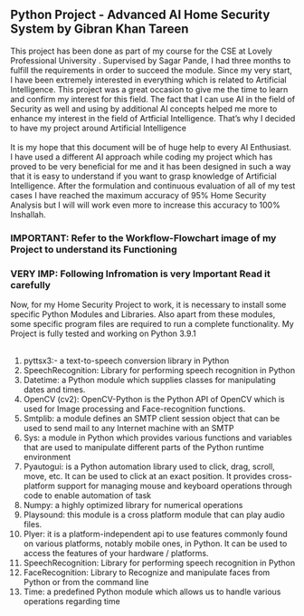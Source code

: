 <h2> Python Project - Advanced AI Home Security System by Gibran Khan Tareen</h2> 

This project has been done as part of my course for the CSE at Lovely Professional University . Supervised by Sagar Pande, I had three months to fulfill the requirements in order to succeed the module. 
Since my very start, I have been extremely interested in everything which is related to Artificial Intelligence. This project was a great occasion to give me the time to learn and confirm my interest for this field. The fact that
I can use AI in the field of Security as well and using by additional AI concepts helped me more to enhance my interest in the field of Artficial Intelligence. That’s why I decided to have my project around Artificial
Intelligence<br><br>
It is my hope that this document will be of huge help to every AI
Enthusiast. I have used a different AI approach while coding my project
which has proved to be very beneficial for me and it has been designed in
such a way that it is easy to understand if you want to grasp knowledge of
Artificial Intelligence. After the formulation and continuous evaluation of
all of my test cases I have reached the maximum accuracy of 95% Home
Security Analysis but I will will work even more to increase this
accuracy to 100% Inshallah.
<br>
<b><h3>IMPORTANT: Refer to the Workflow-Flowchart image of my Project to understand its Functioning</h3></b>
<b><h3>VERY IMP: Following Infromation is very Important Read it carefully</h3></b>
Now, for my Home Security Project to work, it is necessary to install some specific Python Modules and Libraries. Also apart from these modules, some specific program files are required to run a complete functionality. My Project is fully tested and working
on Python 3.9.1<br><br>
1) pyttsx3:- a text-to-speech conversion library in Python <br>
2) SpeechRecognition: Library for performing speech recognition in Python<br>
3) Datetime: a Python module which supplies classes for manipulating dates and times.<br>
4) OpenCV (cv2): OpenCV-Python is the Python API of OpenCV which is used for Image processing and Face-recognition functions. <br>
5) Smtplib: a module defines an SMTP client session object that can be used to send mail to any Internet machine with an SMTP<br>
6) Sys: a module in Python which provides various functions and variables that are used to manipulate different parts of the Python runtime environment<br>
7) Pyautogui: is a Python automation library used to click, drag, scroll, move, etc. It can be used to click at an exact position. It provides cross-platform support for managing mouse and keyboard operations through code to enable automation of task<br>
8) Numpy: a highly optimized library for numerical operations<br>
9) Playsound: this module is a cross platform module that can play audio files.<br>
10) Plyer: it is a platform-independent api to use features commonly found on various platforms, notably mobile ones, in Python. It can be used to access the features of your hardware / platforms.<br>
11) SpeechRecognition: Library for performing speech recognition in Python<br>
12) FaceRecognition: Library to Recognize and manipulate faces from Python or from the command line<br>
13) Time: a predefined Python module which allows us to handle various operations regarding time<br>

